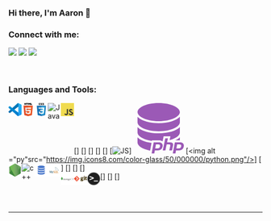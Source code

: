 ### Hi there, I'm Aaron 👋 

### Connect with me:

[<img src="https://img.icons8.com/ios-filled/50/000000/codepen.png"/>][website]
[<img src="https://img.icons8.com/fluency/50/000000/linkedin.png"/>][linkedin]
[<img src="https://img.icons8.com/color/50/000000/instagram.png"/>][instagram]

<br/>

### Languages and Tools:        

[<img align="left" alt="Visual Studio Code" width="26px" src="https://raw.githubusercontent.com/github/explore/80688e429a7d4ef2fca1e82350fe8e3517d3494d/topics/visual-studio-code/visual-studio-code.png" />]
[<img align="left" alt="HTML5" width="26px" src="https://raw.githubusercontent.com/github/explore/80688e429a7d4ef2fca1e82350fe8e3517d3494d/topics/html/html.png" />]
[<img align="left" alt="CSS3" width="26px" src="https://raw.githubusercontent.com/github/explore/80688e429a7d4ef2fca1e82350fe8e3517d3494d/topics/css/css.png" />]
[<img align="left" alt="Java" width="26px" src="https://img.icons8.com/color/50/000000/java-coffee-cup-logo--v1.png" />]
[<img align="left" alt="JavaScript" width="26px" src="https://raw.githubusercontent.com/github/explore/80688e429a7d4ef2fca1e82350fe8e3517d3494d/topics/javascript/javascript.png" />]
[<img alt ="JS" src="https://img.icons8.com/color/50/000000/javascript--v1.png"/>]
<svg xmlns="http://www.w3.org/2000/svg" x="0px" y="0px"
width="100" height="100"
viewBox="0 0 172 172"
style=" fill:#000000;"><g fill="none" fill-rule="nonzero" stroke="none" stroke-width="1" stroke-linecap="butt" stroke-linejoin="miter" stroke-miterlimit="10" stroke-dasharray="" stroke-dashoffset="0" font-family="none" font-weight="none" font-size="none" text-anchor="none" style="mix-blend-mode: normal"><path d="M0,172v-172h172v172z" fill="none"></path><g fill="#9b59b6"><path d="M86.00672,0c-43.21328,0 -72.24672,16.00648 -72.24672,30.95328c0,14.95368 29.03344,30.96672 72.24672,30.96672c43.20984,0 72.23328,-16.01304 72.23328,-30.96672c0,-14.9468 -29.02344,-30.95328 -72.23328,-30.95328zM13.76,46.81625v19.0611c0,14.70256 29.03344,30.44265 72.24672,30.44265c43.20984,0 72.23328,-15.74009 72.23328,-30.44265v-19.0611c-12.63168,12.91376 -39.85944,21.98375 -72.23328,21.98375c-32.38072,0 -59.6116,-9.07343 -72.24672,-21.98375zM13.76,82.25094v18.18094c0,11.88176 18.98063,24.33435 49.07375,28.67563l0.33594,-1.8275h24.07328c4.21744,0 7.95962,1.07097 11.05906,2.96297c0.36808,-0.02752 0.74396,-0.04638 1.1086,-0.0739l3.48031,-16.64906h23.07891l-2.66063,12.74547c21.75456,-5.676 34.93078,-15.94704 34.93078,-25.8336v-18.18094c-12.63168,12.90688 -39.85944,20.94906 -72.23328,20.94906c-32.38072,0 -59.6116,-8.04218 -72.24672,-20.94906zM13.76,116.80547v17.87188c0,11.05272 16.41745,22.69067 42.9261,27.78875l4.87781,-26.48531c-21.31768,-2.92056 -38.51246,-9.68091 -47.8039,-19.17531zM158.24,116.80547c-3.91816,4.00416 -9.24516,7.52301 -15.68828,10.47453h15.68828zM108.48094,120.4l-8.62687,41.28h9.03l4.36047,-20.64h7.21594c2.30136,0 3.8198,0.38195 4.52844,1.14219c0.7052,0.76712 0.85952,2.2152 0.45016,4.30672l-3.29219,15.1911h9.1711l3.56766,-16.43406c0.76712,-3.9388 0.1892,-6.83216 -1.72,-8.58656c-1.9436,-1.78192 -5.37285,-2.49937 -10.48125,-2.49937h-8.04906l2.8689,-13.76zM68.89406,134.16l-6.97406,37.84h9.1039l1.81406,-10.32h5.65719c11.85424,0 18.30919,-2.74463 20.72063,-12.92015c2.07432,-8.74104 -3.22833,-14.59985 -11.97281,-14.59985zM141.13406,134.16l-6.97406,37.84h9.1039l1.81406,-10.32h5.65719c11.85424,0 18.30919,-2.74463 20.72063,-12.92015c2.07432,-8.74104 -3.22833,-14.59985 -11.97281,-14.59985zM76.71469,141.04h7.08828c5.87552,0 7.11226,2.64864 6.8061,5.59672c-0.78776,7.58864 -5.51771,8.16328 -10.60891,8.16328h-5.8789zM148.95469,141.04h7.08828c5.87552,0 7.11226,2.64864 6.8061,5.59672c-0.78776,7.58864 -5.51771,8.16328 -10.60891,8.16328h-5.8789z"></path></g></g></svg>
[<img alt ="py"src="https://img.icons8.com/color-glass/50/000000/python.png"/>]
[<img align="left" alt="Node.js" width="26px" src="https://raw.githubusercontent.com/github/explore/80688e429a7d4ef2fca1e82350fe8e3517d3494d/topics/nodejs/nodejs.png" />]
[<img align="left" alt="c++" width="26px" src="https://img.icons8.com/color/50/000000/c-plus-plus-logo.png" />]
[<img align="left" alt="SQL" width="26px" src="https://raw.githubusercontent.com/github/explore/80688e429a7d4ef2fca1e82350fe8e3517d3494d/topics/sql/sql.png" />]
[<img align="left" alt="MySQL" width="26px" src="https://raw.githubusercontent.com/github/explore/80688e429a7d4ef2fca1e82350 fe8e3517d3494d/topics/mysql/mysql.png" />]                 
[<img align="left" alt="MongoDB" width="26px" src="https://raw.githubusercontent.com/github/explore/80688e429a7d4ef2fca1e82350fe8e3517d3494d/topics/mongodb/mongodb.png" />]
[<img align="left" alt="Git" width="26px" src="https://raw.githubusercontent.com/github/explore/80688e429a7d4ef2fca1e82350fe8e3517d3494d/topics/git/git.png" />]
[<img align="left" alt="Terminal" width="26px" src="https://raw.githubusercontent.com/github/explore/80688e429a7d4ef2fca1e82350fe8e3517d3494d/topics/terminal/terminal.png" />]

<br />
<br />

---


[website]: https://codepen.io/aaronroyan
[instagram]: https://instagram.com/adjroyan
[linkedin]: https://linkedin.com/in/codeSTACKr
